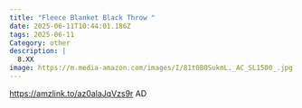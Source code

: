 ```yaml
---
title: "Fleece Blanket Black Throw "
date: 2025-06-11T10:44:01.186Z
tags: 2025-06-11
Category: other
description: |
  8.XX
image: https://m.media-amazon.com/images/I/81t0B0SukmL._AC_SL1500_.jpg
---
```

https://amzlink.to/az0alaJqVzs9r    AD